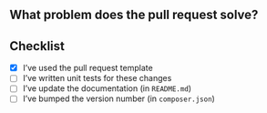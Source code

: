 <!--Thanks for contributing to GOV.UK Notify. Using this template to write your pull request message will help get it merged as soon as possible. -->

## What problem does the pull request solve?
<!--- Describe why you’re making this change -->

## Checklist

<!--- All of the following are normally needed. Don’t worry if you haven’t done them or don’t know how – someone from the Notify team will be able to help. -->
- [x] I’ve used the pull request template
- [ ] I’ve written unit tests for these changes
- [ ] I’ve update the documentation (in `README.md`)
- [ ] I’ve bumped the version number (in `composer.json`)
